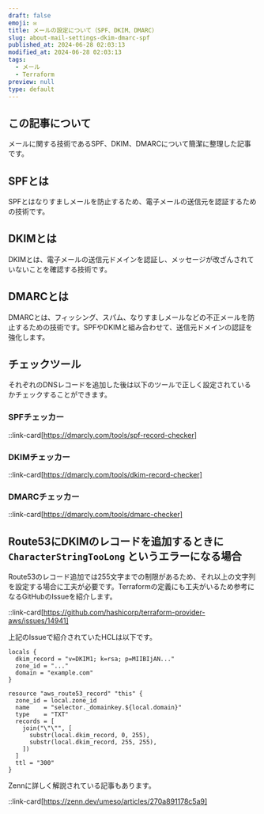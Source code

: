 ```yaml
---
draft: false
emoji: ✉️
title: メールの設定について（SPF、DKIM、DMARC）
slug: about-mail-settings-dkim-dmarc-spf
published_at: 2024-06-28 02:03:13
modified_at: 2024-06-28 02:03:13
tags:
  - メール
  - Terraform
preview: null
type: default
---
```


## この記事について

メールに関する技術であるSPF、DKIM、DMARCについて簡潔に整理した記事です。

## SPFとは

SPFとはなりすましメールを防止するため、電子メールの送信元を認証するための技術です。

## DKIMとは

DKIMとは、電子メールの送信元ドメインを認証し、メッセージが改ざんされていないことを確認する技術です。

## DMARCとは

DMARCとは、フィッシング、スパム、なりすましメールなどの不正メールを防止するための技術です。SPFやDKIMと組み合わせて、送信元ドメインの認証を強化します。

## チェックツール

それぞれのDNSレコードを追加した後は以下のツールで正しく設定されているかチェックすることができます。

### SPFチェッカー

::link-card[https://dmarcly.com/tools/spf-record-checker]

### DKIMチェッカー

::link-card[https://dmarcly.com/tools/dkim-record-checker]

### DMARCチェッカー

::link-card[https://dmarcly.com/tools/dmarc-checker]

## Route53にDKIMのレコードを追加するときに `CharacterStringTooLong` というエラーになる場合

Route53のレコード追加では255文字までの制限があるため、それ以上の文字列を設定する場合に工夫が必要です。Terraformの定義にも工夫がいるため参考になるGitHubのIssueを紹介します。

::link-card[https://github.com/hashicorp/terraform-provider-aws/issues/14941]

上記のIssueで紹介されていたHCLは以下です。

```hcl
locals {
  dkim_record = "v=DKIM1; k=rsa; p=MIIBIjAN..."
  zone_id = "..."
  domain = "example.com"
}

resource "aws_route53_record" "this" {
  zone_id = local.zone_id
  name    = "selector._domainkey.${local.domain}"
  type    = "TXT"
  records = [
    join("\"\"", [
      substr(local.dkim_record, 0, 255),
      substr(local.dkim_record, 255, 255),
    ])
  ]
  ttl = "300"
}
```

Zennに詳しく解説されている記事もあります。

::link-card[https://zenn.dev/umeso/articles/270a891178c5a9]
